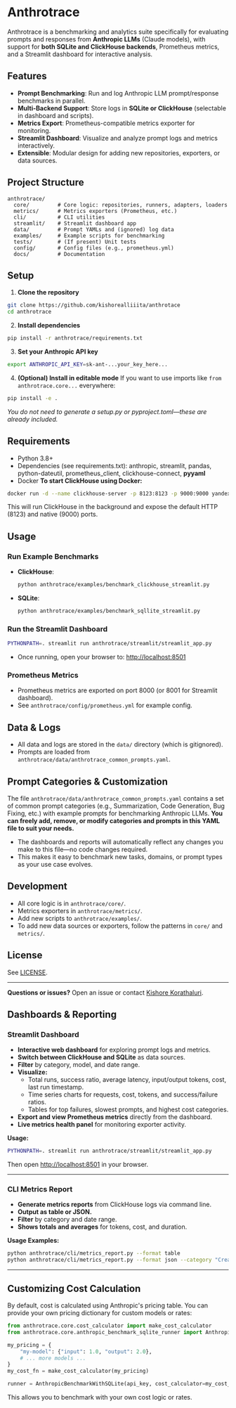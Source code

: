 # Anthrotrace

Anthrotrace is a benchmarking and analytics suite specifically for evaluating prompts and responses from **Anthropic LLMs** (Claude models), with support for **both SQLite and ClickHouse backends**, Prometheus metrics, and a Streamlit dashboard for interactive analysis.

## Features
- **Prompt Benchmarking**: Run and log Anthropic LLM prompt/response benchmarks in parallel.
- **Multi-Backend Support**: Store logs in **SQLite or ClickHouse** (selectable in dashboard and scripts).
- **Metrics Export**: Prometheus-compatible metrics exporter for monitoring.
- **Streamlit Dashboard**: Visualize and analyze prompt logs and metrics interactively.
- **Extensible**: Modular design for adding new repositories, exporters, or data sources.

## Project Structure
```
anthrotrace/
  core/         # Core logic: repositories, runners, adapters, loaders
  metrics/      # Metrics exporters (Prometheus, etc.)
  cli/          # CLI utilities
  streamlit/    # Streamlit dashboard app
  data/         # Prompt YAMLs and (ignored) log data
  examples/     # Example scripts for benchmarking
  tests/        # (If present) Unit tests
  config/       # Config files (e.g., prometheus.yml)
  docs/         # Documentation
```

## Setup
1. **Clone the repository**
```sh
git clone https://github.com/kishorealliiita/anthrotace
cd anthrotrace
```

2. **Install dependencies**
```sh
pip install -r anthrotrace/requirements.txt
```

3. **Set your Anthropic API key**
```sh
export ANTHROPIC_API_KEY=sk-ant-...your_key_here...
```

4. **(Optional) Install in editable mode**
If you want to use imports like `from anthrotrace.core...` everywhere:
```sh
pip install -e .
```
*You do not need to generate a setup.py or pyproject.toml—these are already included.*

## Requirements
- Python 3.8+
- Dependencies (see requirements.txt): anthropic, streamlit, pandas, python-dateutil, prometheus_client, clickhouse-connect, **pyyaml**
- Docker
**To start ClickHouse using Docker:**
```sh
docker run -d --name clickhouse-server -p 8123:8123 -p 9000:9000 yandex/clickhouse-server
```
This will run ClickHouse in the background and expose the default HTTP (8123) and native (9000) ports.

## Usage

### Run Example Benchmarks
- **ClickHouse**:
  ```sh
  python anthrotrace/examples/benchmark_clickhouse_streamlit.py
  ```
- **SQLite**:
  ```sh
  python anthrotrace/examples/benchmark_sqllite_streamlit.py
  ```

### Run the Streamlit Dashboard
```sh
PYTHONPATH=. streamlit run anthrotrace/streamlit/streamlit_app.py
```

- Once running, open your browser to: [http://localhost:8501](http://localhost:8501)

### Prometheus Metrics
- Prometheus metrics are exported on port 8000 (or 8001 for Streamlit dashboard).
- See `anthrotrace/config/prometheus.yml` for example config.

## Data & Logs
- All data and logs are stored in the `data/` directory (which is gitignored).
- Prompts are loaded from `anthrotrace/data/anthrotrace_common_prompts.yaml`.

## Prompt Categories & Customization

The file `anthrotrace/data/anthrotrace_common_prompts.yaml` contains a set of common prompt categories (e.g., Summarization, Code Generation, Bug Fixing, etc.) with example prompts for benchmarking Anthropic LLMs. **You can freely add, remove, or modify categories and prompts in this YAML file to suit your needs.**

- The dashboards and reports will automatically reflect any changes you make to this file—no code changes required.
- This makes it easy to benchmark new tasks, domains, or prompt types as your use case evolves.

## Development
- All core logic is in `anthrotrace/core/`.
- Metrics exporters in `anthrotrace/metrics/`.
- Add new scripts to `anthrotrace/examples/`.
- To add new data sources or exporters, follow the patterns in `core/` and `metrics/`.

## License
See [LICENSE](LICENSE).

---

**Questions or issues?** Open an issue or contact [Kishore Korathaluri](https://www.linkedin.com/in/kishore-korathaluri/). 

## Dashboards & Reporting

### Streamlit Dashboard
- **Interactive web dashboard** for exploring prompt logs and metrics.
- **Switch between ClickHouse and SQLite** as data sources.
- **Filter** by category, model, and date range.
- **Visualize:**
  - Total runs, success ratio, average latency, input/output tokens, cost, last run timestamp.
  - Time series charts for requests, cost, tokens, and success/failure ratios.
  - Tables for top failures, slowest prompts, and highest cost categories.
- **Export and view Prometheus metrics** directly from the dashboard.
- **Live metrics health panel** for monitoring exporter activity.

**Usage:**
```sh
PYTHONPATH=. streamlit run anthrotrace/streamlit/streamlit_app.py
```
Then open [http://localhost:8501](http://localhost:8501) in your browser.

---

### CLI Metrics Report
- **Generate metrics reports** from ClickHouse logs via command line.
- **Output as table or JSON.**
- **Filter** by category and date range.
- **Shows totals and averages** for tokens, cost, and duration.

**Usage Examples:**
```sh
python anthrotrace/cli/metrics_report.py --format table
python anthrotrace/cli/metrics_report.py --format json --category "Creative Writing" --since 2024-06-01 --until 2024-06-30
```

--- 

## Customizing Cost Calculation

By default, cost is calculated using Anthropic's pricing table. You can provide your own pricing dictionary for custom models or rates:

```python
from anthrotrace.core.cost_calculator import make_cost_calculator
from anthrotrace.core.anthropic_benchmark_sqlite_runner import AnthropicBenchmarkWithSQLite

my_pricing = {
    "my-model": {"input": 1.0, "output": 2.0},
    # ... more models ...
}
my_cost_fn = make_cost_calculator(my_pricing)

runner = AnthropicBenchmarkWithSQLite(api_key, cost_calculator=my_cost_fn)
```

This allows you to benchmark with your own cost logic or rates. 